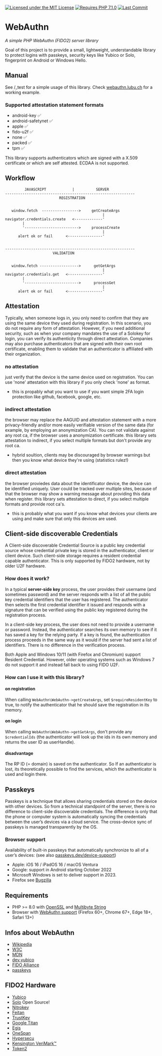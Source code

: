 [![Licensed under the MIT License](https://img.shields.io/badge/License-MIT-blue.svg)](https://github.com/lbuchs/WebAuthn/blob/master/LICENSE)
[![Requires PHP 7.1.0](https://img.shields.io/badge/PHP-7.1.0-green.svg)](https://php.net)
[![Last Commit](https://img.shields.io/github/last-commit/lbuchs/WebAuthn.svg)](https://github.com/lbuchs/WebAuthn/commits/master)

# WebAuthn
*A simple PHP WebAuthn (FIDO2) server library*

Goal of this project is to provide a small, lightweight, understandable library to protect logins with passkeys, security keys like Yubico or Solo, fingerprint on Android or Windows Hello.

## Manual
See /_test for a simple usage of this library. Check [webauthn.lubu.ch](https://webauthn.lubu.ch) for a working example.

### Supported attestation statement formats
* android-key &#x2705;
* android-safetynet &#x2705;
* apple &#x2705;
* fido-u2f &#x2705;
* none &#x2705;
* packed &#x2705;
* tpm &#x2705;

This library supports authenticators which are signed with a X.509 certificate or which are self attested. ECDAA is not supported.

## Workflow

             JAVASCRIPT            |          SERVER
    ------------------------------------------------------------
                             REGISTRATION


       window.fetch  ----------------->     getCreateArgs
                                                 |
    navigator.credentials.create   <-------------'
            |
            '------------------------->     processCreate
                                                 |
          alert ok or fail      <----------------'


    ------------------------------------------------------------
                          VALIDATION


       window.fetch ------------------>      getGetArgs
                                                 |
    navigator.credentials.get   <----------------'
            |
            '------------------------->      processGet
                                                 |
          alert ok or fail      <----------------'

## Attestation
Typically, when someone logs in, you only need to confirm that they are using the same device they used during
registration. In this scenario, you do not require any form of attestation.
However, if you need additional security, such as when your company mandates the use of a Solokey for login,
you can verify its authenticity through direct attestation. Companies may also purchase authenticators that
are signed with their own root certificate, enabling them to validate that an authenticator is affiliated with
their organization.

### no attestation
just verify that the device is the same device used on registration.
You can use 'none' attestation with this library if you only check 'none' as format.
* this is propably what you want to use if you want simple 2FA login protection like github, facebook, google, etc.

### indirect attestation
the browser may replace the AAGUID and attestation statement with a more privacy-friendly and/or more easily
verifiable version of the same data (for example, by employing an anonymization CA).
You can not validate against any root ca, if the browser uses a anonymization certificate.
this library sets attestation to indirect, if you select multiple formats but don't provide any root ca.
* hybrid soultion, clients may be discouraged by browser warnings but then you know what device they're using (statistics rulez!)

### direct attestation
the browser proviedes data about the identificator device, the device can be identified uniquely. User could be tracked over multiple sites, because of that the browser may show a warning message about providing this data when register.
this library sets attestation to direct, if you select multiple formats and provide root ca's.
* this is probably what you want if you know what devices your clients are using and make sure that only this devices are used.

## Client-side discoverable Credentials
A Client-side discoverable Credential Source is a public key credential source whose credential private key is stored in the authenticator,
client or client device. Such client-side storage requires a resident credential capable authenticator.
This is only supported by FIDO2 hardware, not by older U2F hardware.

### How does it work?
In a typical **server-side key** process, the user provides their username (and sometimes password)
and the server responds with a list of all the public key credential identifiers that the user has registered.
The authenticator then selects the first credential identifier it issued and responds with a signature
that can be verified using the public key registered during the registration process.

In a client-side key process, the user does not need to provide a username or password.
Instead, the authenticator searches its own memory to see if it has saved a key for the relying party.
If a key is found, the authentication process proceeds in the same way as it would if the server had sent a list
of identifiers. There is no difference in the verification process.

Both Apple and Windows 10/11 (with Firefox and Chromium) support Resident Credential.
However, older operating systems such as Windows 7 do not support it and instead fall back to using FIDO U2F.

### How can I use it with this library?
#### on registration
When calling `WebAuthn\WebAuthn->getCreateArgs`, set `$requireResidentKey` to true,
to notify the authenticator that he should save the registration in its memory.

#### on login
When calling `WebAuthn\WebAuthn->getGetArgs`, don't provide any `$credentialIds` (the authenticator will look up the ids in its own memory and returns the user ID as userHandle).

#### disadvantage
The RP ID (= domain) is saved on the authenticator. So If an authenticator is lost, its theoretically possible to find the services, which the authenticator is used and login there.

## Passkeys
Passkeys is a technique that allows sharing credentials stored on the device with other devices. So from a technical standpoint of the server,
there is no difference to client-side discoverable credentials. The difference is only that the phone or computer system is automatically
syncing the credentials between the user’s devices via a cloud service. The cross-device sync of passkeys is managed transparently by the OS.

### Browser support
Availability of built-in passkeys that automatically synchronize to all of a user’s devices: (see also [passkeys.dev/device-support](https://passkeys.dev/device-support/))
* Apple: iOS 16 / iPadOS 16 / macOS Ventura
* Google: support in Android starting October 2022
* Microsoft Windows is set to deliver support in 2023.
* Firefox see [Bugzilla](https://bugzilla.mozilla.org/show_bug.cgi?id=1792433)

## Requirements
* PHP >= 8.0 with [OpenSSL](http://php.net/manual/en/book.openssl.php) and [Multibyte String](https://www.php.net/manual/en/book.mbstring.php)
* Browser with [WebAuthn support](https://caniuse.com/webauthn) (Firefox 60+, Chrome 67+, Edge 18+, Safari 13+)

## Infos about WebAuthn
* [Wikipedia](https://en.wikipedia.org/wiki/WebAuthn)
* [W3C](https://www.w3.org/TR/webauthn/)
* [MDN](https://developer.mozilla.org/en-US/docs/Web/API/Web_Authentication_API)
* [dev.yubico](https://developers.yubico.com/FIDO2/)
* [FIDO Alliance](https://fidoalliance.org)
* [passkeys](https://passkeys.dev/)

## FIDO2 Hardware
* [Yubico](https://www.yubico.com)
* [Solo](https://solokeys.com) Open Source!
* [Nitrokey](https://www.nitrokey.com/)
* [Feitan](https://fido.ftsafe.com/)
* [TrustKey](https://www.trustkeysolutions.com)
* [Google Titan](https://cloud.google.com/titan-security-key)
* [Egis](https://www.egistec.com/u2f-solution/)
* [OneSpan](https://www.vasco.com/products/two-factor-authenticators/hardware/one-button/digipass-secureclick.html)
* [Hypersecu](https://hypersecu.com/tmp/products/hyperfido)
* [Kensington VeriMark™](https://www.kensington.com/)
* [Token2](https://www.token2.com/shop/category/fido2-keys)

